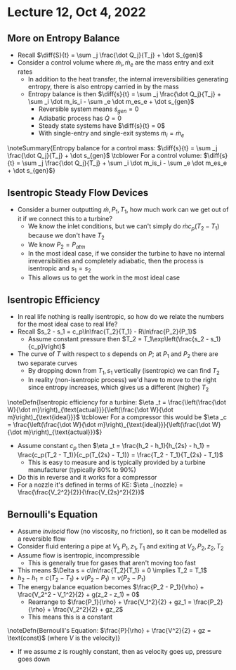 # Lecture 12, Oct 4, 2022

## More on Entropy Balance

* Recall $\diff{S}{t} = \sum _j \frac{\dot Q_j}{T_j} + \dot S_{gen}$
* Consider a control volume where $\dot m_i, \dot m_e$ are the mass entry and exit rates
	* In addition to the heat transfer, the internal irreversibilities generating entropy, there is also entropy carried in by the mass
	* Entropy balance is then $\diff{s}{t} = \sum _j \frac{\dot Q_j}{T_j} + \sum _i \dot m_is_i - \sum _e \dot m_es_e + \dot s_{gen}$
		* Reversible system means $\dot s_{gen} = 0$
		* Adiabatic process has $\dot Q = 0$
		* Steady state systems have $\diff{s}{t} = 0$
		* With single-entry and single-exit systems $\dot m_i = \dot m_e$

\noteSummary{Entropy balance for a control mass: $\diff{s}{t} = \sum _j \frac{\dot Q_j}{T_j} + \dot s_{gen}$ \tcblower For a control volume: $\diff{s}{t} = \sum _j \frac{\dot Q_j}{T_j} + \sum _i \dot m_is_i - \sum _e \dot m_es_e + \dot s_{gen}$}

## Isentropic Steady Flow Devices

* Consider a burner outputting $\dot m, P_1, T_1$, how much work can we get out of it if we connect this to a turbine?
	* We know the inlet conditions, but we can't simply do $\dot mc_p(T_2 - T_1)$ because we don't have $T_2$
	* We know $P_2 = P_{atm}$
	* In the most ideal case, if we consider the turbine to have no internal irreversibilities and completely adiabatic, then the process is isentropic and $s_1 = s_2$
	* This allows us to get the work in the most ideal case

## Isentropic Efficiency

* In real life nothing is really isentropic, so how do we relate the numbers for the most ideal case to real life?
* Recall $s_2 - s_1 = c_p\ln\frac{T_2}{T_1} - R\ln\frac{P_2}{P_1}$
	* Assume constant pressure then $T_2 = T_1\exp\left(\frac{s_2 - s_1}{c_p}\right)$
* The curve of $T$ with respect to $s$ depends on $P$; at $P_1$ and $P_2$ there are two separate curves
	* By dropping down from $T_1, s_1$ vertically (isentropic) we can find $T_2$
	* In reality (non-isentropic process) we'd have to move to the right since entropy increases, which gives us a different (higher) $T_2$

\noteDefn{Isentropic efficiency for a turbine: $\eta _t = \frac{\left(\frac{\dot W}{\dot m}\right)_{\text{actual}}}{\left(\frac{\dot W}{\dot m}\right)_{\text{ideal}}}$ \tcblower For a compressor this would be $\eta _c = \frac{\left(\frac{\dot W}{\dot m}\right)_{\text{ideal}}}{\left(\frac{\dot W}{\dot m}\right)_{\text{actual}}}$}

* Assume constant $c_p$ then $\eta _t = \frac{h_2 - h_1}{h_{2s} - h_1} = \frac{c_p(T_2 - T_1)}{c_p(T_{2s} - T_1)} = \frac{T_2 - T_1}{T_{2s} - T_1}$
	* This is easy to measure and is typically provided by a turbine manufacturer (typically 80% to 90%)
* Do this in reverse and it works for a compressor
* For a nozzle it's defined in terms of KE: $\eta _{nozzle} = \frac{\frac{V_2^2}{2}}{\frac{V_{2s}^2}{2}}$

## Bernoulli's Equation

* Assume *inviscid* flow (no viscosity, no friction), so it can be modelled as a reversible flow
* Consider fluid entering a pipe at $V_1, P_1, z_1, T_1$ and exiting at $V_2, P_2, z_2, T_2$
* Assume flow is isentropic, incompressible
	* This is generally true for gases that aren't moving too fast
* This means $\Delta s = c\ln\frac{T_2}{T_1} = 0 \implies T_2 = T_1$
* $h_2 - h_1 = c(T_2 - T_1) + v(P_2 - P_1) = v(P_2 - P_1)$
* The energy balance equation becomes $\frac{P_2 - P_1}{\rho} + \frac{V_2^2 - V_1^2}{2} + g(z_2 - z_1) = 0$
	* Rearrange to $\frac{P_1}{\rho} + \frac{V_1^2}{2} + gz_1 = \frac{P_2}{\rho} + \frac{V_2^2}{2} + gz_2$
	* This means this is a constant

\noteDefn{Bernoulli's Equation: $\frac{P}{\rho} + \frac{V^2}{2} + gz = \text{const}$ (where $V$ is the velocity)}

* If we assume $z$ is roughly constant, then as velocity goes up, pressure goes down

